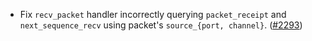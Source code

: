 *   Fix `recv_packet` handler incorrectly querying `packet_receipt` and `next_sequence_recv` using
    packet's `source_{port, channel}`.
    ([#2293](https://github.com/informalsystems/ibc-rs/issues/2293))
